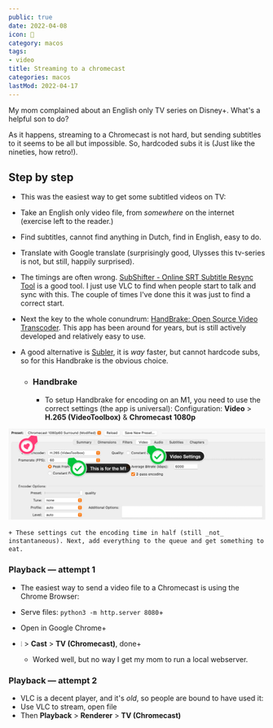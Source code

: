 ```yaml
---
public: true
date: 2022-04-08
icon: 🥸
category: macos
tags:
- video
title: Streaming to a chromecast
categories: macos
lastMod: 2022-04-17
---
```

My mom complained about an English only TV series on Disney+. What's a helpful son to do?

As it happens, streaming to a Chromecast is not hard, but sending subtitles to it seems to be all but impossible. So, hardcoded subs it is (Just like the nineties, how retro!).

## Step by step

  + This was the easiest way to get some subtitled videos on TV:
+ Take an English only video file, from _somewhere_ on the  internet (exercise left to the reader.)
+ Find subtitles, cannot find anything in Dutch, find in English, easy to do.
+ Translate with Google translate (surprisingly good, Ulysses this tv-series is not, but still, happily surprised).
+ The timings are often wrong. [SubShifter - Online SRT Subtitle Resync Tool](https://subshifter.bitsnbites.eu/) is a good tool. I just use VLC to find when people start to talk and sync with this. The couple of times I've done this it was just to find a correct start.
+ Next the key to the whole conundrum: [HandBrake: Open Source Video Transcoder](https://handbrake.fr/). This app has been around for years, but is still actively developed and relatively easy to use.
+ A good alternative is [Subler](https://subler.org/), it is *way* faster, but cannot hardcode subs, so  for this Handbrake is the obvious choice.

  + ### Handbrake

    + To setup Handbrake for encoding on an M1, you need to use the correct settings (the app is universal):
Configuration: **Video** > **H.265 (VideoToolbox)** & **Chromecast 1080p**

![handbrake.png](/assets/handbrake_1649418443446_0.png)

    + These settings cut the encoding time in half (still _not_ instantaneous). Next, add everything to the queue and get something to eat.

### Playback — attempt 1

  + The easiest way to send a video file to a Chromecast is using the Chrome Browser:
+ Serve files: `python3 -m http.server 8080`+
+ Open in Google Chrome+
+ `⫶` > **Cast** > **TV (Chromecast)**, done+


  + Worked well, but no way I get my mom to run a local webserver.

### Playback — attempt 2

  + VLC is a decent player, and it's _old_, so people are bound to have used it:
+ Use VLC to stream, open file
+ Then **Playback** > **Renderer** > **TV (Chromecast)**
